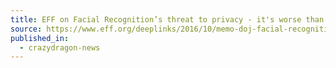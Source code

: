 ```yaml
---
title: EFF on Facial Recognition’s threat to privacy - it's worse than anyone thought
source: https://www.eff.org/deeplinks/2016/10/memo-doj-facial-recognitions-threat-privacy-worse-anyone-thought
published_in:
  - crazydragon-news
---
```

